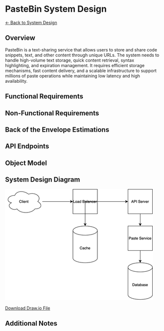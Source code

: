 # PasteBin System Design

[← Back to System Design](../system-design.md)

## Overview

PasteBin is a text-sharing service that allows users to store and share code snippets, text, and other content through unique URLs. The system needs to handle high-volume text storage, quick content retrieval, syntax highlighting, and expiration management. It requires efficient storage mechanisms, fast content delivery, and a scalable infrastructure to support millions of paste operations while maintaining low latency and high availability.

## Functional Requirements

## Non-Functional Requirements

## Back of the Envelope Estimations

## API Endpoints

## Object Model

## System Design Diagram

![PasteBin System Design](pastebin.png)

[Download Draw.io File](pastebin.drawio)

## Additional Notes

